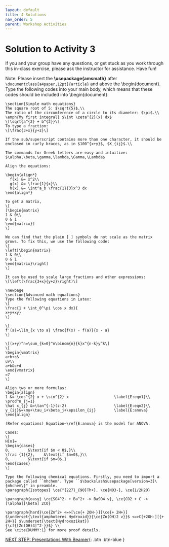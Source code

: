 ```yaml
---
layout: default
title: 4-Solutions
nav_order: 5
parent: Workshop Activities
---
```


# Solution to Activity 3
If you and your group have any questions, or get stuck as you work through this in-class exercise, please ask the instructor for assistance. Have fun!

Note: Please insert the **\usepackage{amsmath}** after `\documentclass[a4paper,12pt]{article}` and above the \begin{document}. Type the following codes into your main body, which means that these codes should be included into \begin{document}.

```
\section{Simple math equations}
The square root of 5: $\sqrt{5}$.\\
The ratio of the circumference of a circle to its diameter: $\pi$.\\
\emph{My first integral} $\int \zeta^{2}(x) dx$
\[\sqrt{a^{2} + b^{2}}\]
To type a fraction:
\[\frac{3+x}{y+z}\]

If the sub/superscript contains more than one character, it should be enclosed in curly braces, as in $100^{x+y}$, $X_{ij}$.\\

The commands for Greek letters are easy and intuitive: $\alpha,\beta,\gamma,\lambda,\Gamma,\Lambda$

Align the equations:

\begin{align*}
  f(x) &= x^2\\
  g(x) &= \frac{1}{x}\\
  h(x) &= \int^a_b \frac{1}{3}x^3 dx
\end{align*}

To get a matrix,
\[
[\begin{matrix}
1 & 0\\
0 & 1
\end{matrix}]
\]

We can find that the plain [ ] symbols do not scale as the matrix grows. To fix this, we use the following code:
\[
\left[\begin{matrix}
1 & 0\\
0 & 1
\end{matrix}\right]
\]

It can be used to scale large fractions and other expressions:
\[\left(\frac{3+x}{y+z}\right)\]

\newpage
\section{Advanced math equations}
Type the following equations in Latex:
\[
\frac{1 + \int_0^\pi \cos x dx}{
x+y+xy}
\]

\[
f'(a)=\lim_{x \to a} \frac{f(x) - f(a)}{x - a}
\]

\[(x+y)^n=\sum_{k=0}^n\binom{n}{k}x^{n-k}y^k\]
\[
\begin{vmatrix}
a+b+c&
uv\\
a+b&c+d
\end{vmatrix}
=7
\]

Align two or more formulas:
\begin{align}
1 &= \cos^{2} x + \sin^{2} x                    \label{E:eqn1}\\
\prod^n_{j=1}
\hat x_{j} &=\tan^{-1}(z-2)                     \label{E:eqn2}\\
y_{ij}&=\mu+\tau_i+\beta_j+\epsilon_{ij}        \label{E:anova}
\end{align}

(Refer equations) Equation~\ref{E:anova} is the model for ANOVA.

Cases:
\[
H[n]=
\begin{cases}
0,        &\text{if $n < 0$,}\\
\frac {1}{2},    &\text{if $n=0$,}\\
0,        &\text{if $n=0$,}
\end{cases}
\]

Type the following chemical equations. Firstly, you need to import a package called ``mhchem". Type ``$\backslash$usepackage[version=3]\{mhchem\}" in preamble.
\paragraph{Isotopes} \ce{^{227}_{90}Th+}, \ce{NO3-}, \ce{1/2H2O}

\paragraph{easy} \ce{SO4^2- + Ba^2+ -> BaSO4 v}, \ce{CO2 + C ->[\alpha][\beta] 2CO}

\paragraph{hard}\ce{Zn^2+ <=>[\ce{+ 2OH-}][\ce{+ 2H+}] $\underset{\text{amphoteres Hydroxid}}{\ce{Zn(OH)2 v}}$ <=>C[+2OH-][{+ 2H+}] $\underset{\text{Hydroxozikat}}
{\cf{[Zn(OH)4]^2-}}$} \\
See \cite{DUMMY:1} for more proof details.
```

[NEXT STEP: Presentations With Beamer](act-5.html){: .btn .btn-blue }
